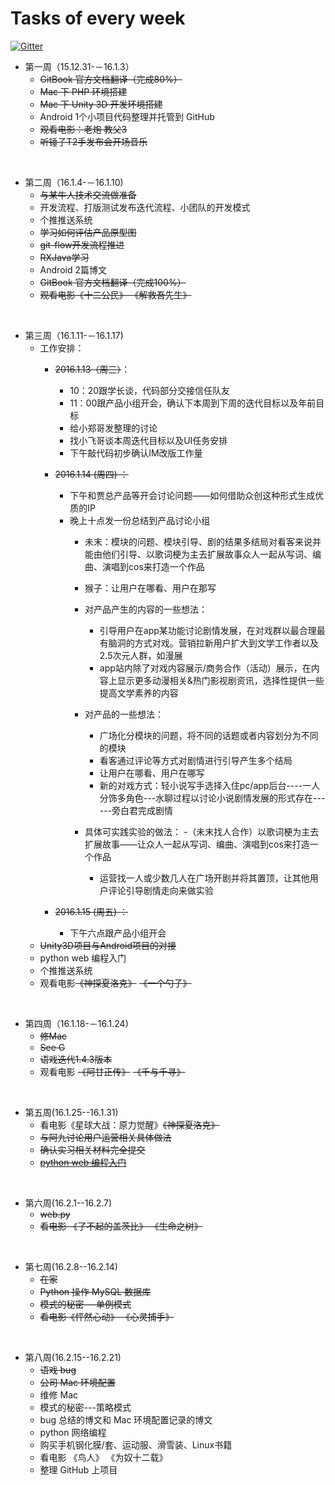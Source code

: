 # Tasks of every week
[![Gitter](https://badges.gitter.im/SummerRC/Tasks.svg)](https://gitter.im/SummerRC/Tasks?utm_source=badge&utm_medium=badge&utm_campaign=pr-badge)

- 第一周（15.12.31-－16.1.3）
	- ~~GitBook 官方文档翻译（完成80%）~~
	- ~~Mac 下 PHP 环境搭建~~
	- ~~Mac 下 Unity 3D 开发环境搭建~~
	- Android 1个小项目代码整理并托管到 GitHub
	- ~~观看电影：老炮  教父3~~
	- ~~听锤子T2手发布会开场音乐~~
	
</br>

- 第二周（16.1.4-－16.1.10)
	- ~~与某牛人技术交流做准备~~
	- 开发流程、打版测试发布迭代流程、小团队的开发模式 
	- 个推推送系统
	- ~~学习如何评估产品原型图~~
	- ~~git-flow开发流程推进~~
	- ~~RXJava学习~~
	- Android 2篇博文
	- ~~GitBook 官方文档翻译（完成100%）~~ 
	- ~~观看电影《十二公民》 《解救吾先生》~~

</br>

- 第三周（16.1.11-－16.1.17)
	- 工作安排：
		- ~~2016.1.13（周三）~~：
			- 10：20跟学长谈，代码部分交接信任队友
			- 11：00跟产品小组开会，确认下本周到下周的迭代目标以及年前目标
			- 给小郑哥发整理的讨论
			- 找小飞哥谈本周迭代目标以及UI任务安排
			- 下午敲代码初步确认IM改版工作量
		- ~~2016.1.14 (周四) ：~~
			- 下午和贾总产品等开会讨论问题——如何借助众创这种形式生成优质的IP
			- 晚上十点发一份总结到产品讨论小组
				- 未末：模块的问题、模块引导、剧的结果多结局对看客来说并能由他们引导、以歌词梗为主去扩展故事众人一起从写词、编曲、演唱到cos来打造一个作品
				- 猴子：让用户在哪看、用户在那写   

				- 对产品产生的内容的一些想法：
				 	-  引导用户在app某功能讨论剧情发展，在对戏群以最合理最有脑洞的方式对戏。营销拉新用户扩大到文学工作者以及2.5次元人群，如漫展
					-  app站内除了对戏内容展示/商务合作（活动）展示，在内容上显示更多动漫相关&热门影视剧资讯，选择性提供一些提高文学素养的内容 
		
				- 对产品的一些想法：
					- 广场化分模块的问题，将不同的话题或者内容划分为不同的模块
					- 看客通过评论等方式对剧情进行引导产生多个结局
					- 让用户在哪看、用户在哪写 
					-  新的对戏方式：轻小说写手选择入住pc/app后台----一人分饰多角色---水聊过程以讨论小说剧情发展的形式存在------旁白君完成剧情 
					
				- 具体可实践实验的做法：
					-（未末找人合作）以歌词梗为主去扩展故事——让众人一起从写词、编曲、演唱到cos来打造一个作品
					- 运营找一人或少数几人在广场开剧并将其置顶，让其他用户评论引导剧情走向来做实验
					
		- ~~2016.1.15 (周五) ：~~
			- 下午六点跟产品小组开会
	- ~~Unity3D项目与Android项目的对接~~
	- python web 编程入门
	- 个推推送系统
	- 观看电影~~《神探夏洛克》~~ ~~《一个勺子》~~
	
</br>

- 第四周（16.1.18-－16.1.24)
	- ~~修Mac~~
	- ~~See G~~
	- ~~语戏迭代1.4.3版本~~
	- 观看电影 ~~《阿甘正传》~~ ~~《千与千寻》~~
	
</br>

- 第五周(16.1.25--16.1.31)
	- 看电影《星球大战：原力觉醒》~~《神探夏洛克》~~
	- ~~与阿九讨论用户运营相关具体做法~~
	- ~~确认实习相关材料完全提交~~
	- ~~[python web 编程入门](http://www.liaoxuefeng.com/wiki/0014316089557264a6b348958f449949df42a6d3a2e542c000)~~

</br>

- 第六周(16.2.1--16.2.7)
	- ~~web.py~~
	- ~~看电影 《了不起的盖茨比》 《生命之树》~~


</br>
	
- 第七周(16.2.8--16.2.14)
	- ~~在家~~
	- ~~Python 操作 MySQL 数据库~~
	- ~~模式的秘密---单例模式~~
	- ~~看电影《怦然心动》 《心灵捕手》~~
	
</br>
	
- 第八周(16.2.15--16.2.21)	
	- ~~语戏 bug~~		
	- ~~公司 Mac 环境配置~~	
	- 维修 Mac		
	- 模式的秘密---策略模式
	- bug 总结的博文和 Mac 环境配置记录的博文
	- python 网络编程
	- 购买手机钢化膜/套、运动服、滑雪装、Linux书籍	
	- 看电影 《鸟人》 《为奴十二载》
	- 整理 GitHub 上项目
